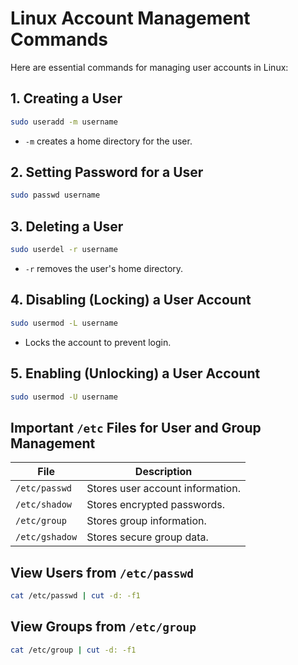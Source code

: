 # **Linux Account Management Commands**

Here are essential commands for managing user accounts in Linux:

## **1. Creating a User**

```bash
sudo useradd -m username
```
- `-m` creates a home directory for the user.

## **2. Setting Password for a User**

```bash
sudo passwd username
```

## **3. Deleting a User**

```bash
sudo userdel -r username
```

- `-r` removes the user's home directory.

## **4. Disabling (Locking) a User Account**

```bash
sudo usermod -L username
```

- Locks the account to prevent login.

## **5. Enabling (Unlocking) a User Account**

```bash
sudo usermod -U username
```

## **Important `/etc` Files for User and Group Management**

| File | Description |
|------|-------------|
| `/etc/passwd` | Stores user account information. |
| `/etc/shadow` | Stores encrypted passwords. |
| `/etc/group` | Stores group information. |
| `/etc/gshadow` | Stores secure group data. |

## **View Users from `/etc/passwd`**

```bash
cat /etc/passwd | cut -d: -f1
```

## **View Groups from `/etc/group`**

```bash
cat /etc/group | cut -d: -f1
```
